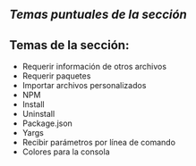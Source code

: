 ## _Temas puntuales de la sección_

## Temas de la sección:

- Requerir información de otros archivos
- Requerir paquetes
- Importar archivos personalizados
- NPM
- Install
- Uninstall
- Package.json
- Yargs
- Recibir parámetros por línea de comando
- Colores para la consola